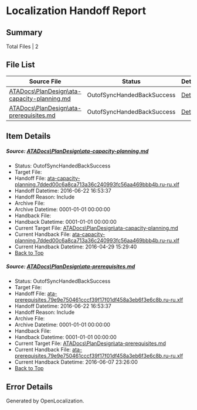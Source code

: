 # <a name='report-top'></a> Localization Handoff Report

## Summary
 Total Files | 2

## File List
 Source File | Status | Details 
 ----------- | ------ | ------- 
 [ATADocs\PlanDesign\ata-capacity-planning.md](https://github.com/Microsoft/ATADocs-pr/blob/44979cede97b3901bd2882c73a76a93d549168fb/ATADocs/PlanDesign/ata-capacity-planning.md) | OutofSyncHandedBackSuccess | [Details](#663c023e895dea81a0079d6bb445a1a87cb0917b224)
 [ATADocs\PlanDesign\ata-prerequisites.md](https://github.com/Microsoft/ATADocs-pr/blob/44979cede97b3901bd2882c73a76a93d549168fb/ATADocs/PlanDesign/ata-prerequisites.md) | OutofSyncHandedBackSuccess | [Details](#072eba12d14940aaa01824a8ec3899e721484f49225)

## Item Details
##### <a name='663c023e895dea81a0079d6bb445a1a87cb0917b224'></a> Source: [ATADocs\PlanDesign\ata-capacity-planning.md](https://github.com/Microsoft/ATADocs-pr/blob/44979cede97b3901bd2882c73a76a93d549168fb/ATADocs/PlanDesign/ata-capacity-planning.md)
* Status: OutofSyncHandedBackSuccess
* Target File: 
* Handoff File: [ata-capacity-planning.7dded00c6a8ca713a36c240993fc56aa469bbb4b.ru-ru.xlf](https://github.com/Microsoft/EM.handoff/blob/69a8d8e85c2e4260a8113a68fae440b95042ae74/ol-handoff/Microsoft/ATADocs-pr.ru-ru/master/ata-capacity-planning.7dded00c6a8ca713a36c240993fc56aa469bbb4b.ru-ru.xlf)
* Handoff Datetime: 2016-06-22 16:53:37
* Handoff Reason: Include
* Archive File: 
* Archive Datetime: 0001-01-01 00:00:00
* Handback File: 
* Handback Datetime: 0001-01-01 00:00:00
* Current Target File: [ATADocs\PlanDesign\ata-capacity-planning.md](https://github.com/Microsoft/ATADocs-pr.ru-ru/blob/7df930a6f79a58d7dbf9e86ff2cb3e887eb2c9bb/ATADocs/PlanDesign/ata-capacity-planning.md)
* Current Handback File: [ata-capacity-planning.7dded00c6a8ca713a36c240993fc56aa469bbb4b.ru-ru.xlf](https://github.com/Microsoft/EM.handback/blob/1fd11fd3d046748affe518ee63cecb73d7c9d978/ol-handback/Microsoft/ATADocs-pr.ru-ru/master/ata-capacity-planning.7dded00c6a8ca713a36c240993fc56aa469bbb4b.ru-ru.xlf)
* Current Handback Datetime: 2016-04-29 15:29:40
* [Back to Top](#report-top)

##### <a name='072eba12d14940aaa01824a8ec3899e721484f49225'></a> Source: [ATADocs\PlanDesign\ata-prerequisites.md](https://github.com/Microsoft/ATADocs-pr/blob/44979cede97b3901bd2882c73a76a93d549168fb/ATADocs/PlanDesign/ata-prerequisites.md)
* Status: OutofSyncHandedBackSuccess
* Target File: 
* Handoff File: [ata-prerequisites.79e9e750461cccf39f17f01df458a3eb6f3e6c8b.ru-ru.xlf](https://github.com/Microsoft/EM.handoff/blob/69a8d8e85c2e4260a8113a68fae440b95042ae74/ol-handoff/Microsoft/ATADocs-pr.ru-ru/master/ata-prerequisites.79e9e750461cccf39f17f01df458a3eb6f3e6c8b.ru-ru.xlf)
* Handoff Datetime: 2016-06-22 16:53:37
* Handoff Reason: Include
* Archive File: 
* Archive Datetime: 0001-01-01 00:00:00
* Handback File: 
* Handback Datetime: 0001-01-01 00:00:00
* Current Target File: [ATADocs\PlanDesign\ata-prerequisites.md](https://github.com/Microsoft/ATADocs-pr.ru-ru/blob/3a3a2ca429d7f0e1965a2344c0ffe7e0db28cf44/ATADocs/PlanDesign/ata-prerequisites.md)
* Current Handback File: [ata-prerequisites.79e9e750461cccf39f17f01df458a3eb6f3e6c8b.ru-ru.xlf](https://github.com/Microsoft/EM.handback/blob/4d1b9efd92dc82143e87cb0c4ed6bfb7018e689c/ol-handback/Microsoft/ATADocs-pr.ru-ru/master/ata-prerequisites.79e9e750461cccf39f17f01df458a3eb6f3e6c8b.ru-ru.xlf)
* Current Handback Datetime: 2016-06-07 23:26:00
* [Back to Top](#report-top)


## Error Details

Generated by OpenLocalization.
